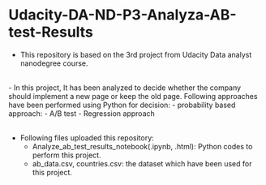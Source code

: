 # Udacity-DA-ND-P3-Analyza-AB-test-Results <br>
 - This repository is based on the 3rd project from Udacity Data analyst nanodegree course. <br>  
 <br>  
 - In this project, It has been analyzed to decide whether the company should implement a new page or keep the old page. Following approaches have been performed using Python for decision:
   - probability based approach:
   - A/B test
   - Regression approach  <br>  
 <br>  

 - Following files uploaded this repository:
    - Analyze_ab_test_results_notebook(.ipynb, .html): Python codes to perform this project.
    - ab_data.csv, countries.csv: the dataset which have been used for this project.

